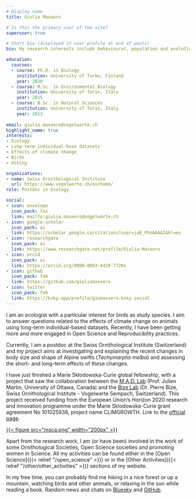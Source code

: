 ```yaml
---
# Display name
title: Giulia Masoero

# Is this the primary user of the site?
superuser: true

# Short bio (displayed in user profile at end of posts)
bio: My research interests include behavioural, population and evolutionary ecology,... and of course birds!

education:
  courses:
  - course: Ph.D. in Biology
    institution: University of Turku, Finland
    year: 2020
  - course: M.Sc. in Environmental Biology
    institution: University of Turin, Italy
    year: 2015
  - course: B.Sc. in Natural Sciences
    institution: University of Turin, Italy
    year: 2013
  
email: giulia.masoero@vogelwarte.ch
highlight_name: true
interests:
- Ecology
- Long-term individual-base datasets
- Effects of climate change
- Birds
- Hiking

organizations:
- name: Swiss Ornithological Institute
  url: https://www.vogelwarte.ch/en/home/
role: Postdoc in Ecology

social:
- icon: envelope
  icon_pack: fas
  link: mailto:giulia.masoero@vogelwarte.ch
- icon: google-scholar
  icon_pack: ai
  link: https://scholar.google.ca/citations?user=jaE_PSoAAAAJ&hl=en
- icon: researchgate
  icon_pack: ai
  link: https://www.researchgate.net/profile/Giulia-Masoero
- icon: orcid
  icon_pack: ai
  link: https://orcid.org/0000-0003-4429-7726s
- icon: github
  icon_pack: fab
  link: https://github.com/giuliamasoero
- icon: twitter
  icon_pack: fab
  link: https://bsky.app/profile/giumasoero.bsky.social
---
```

<!-- add a brief description of your research interests and project -->

I am an ecologist with a particular interest for birds as study species. I aim to answer questions related to the effects of climate change on animals using long-term individual-based datasets. Recently, I have been getting more and more engaged in Open Science and Reproducibility practices.

Currently, I am a postdoc at the Swiss Ornithological Institute (Switzerland) and my project aims at investigating and explaining the recent changes in body size and shape of Alpine swifts (_Tachymarptis melba_) and assessing the short- and long-term effects of these changes.

I have just finished a Marie Skłodowska-Curie global fellowship, with a project that saw the collaboration between the [M.A.D. Lab](https://juliengamartin.github.io/) (Prof. Julien Martin, University of Ottawa, Canada) and the [Bize Lab](https://www.vogelwarte.ch/en/team/pierre-bize/) (Dr. Pierre Bize, Swiss Ornithological Institute - Vogelwarte Sempach, Switzerland). This project received funding from the European Union’s Horizon 2020 research and innovation programme under the Marie Sklodowska-Curie grant agreement No 101025938, project name CLIMGROWTH. Link to the [official page](https://cordis.europa.eu/project/id/101025938).

<a href="https://cordis.europa.eu/project/id/101025938" target="_blank" rel="noopener noreferrer">
{{< figure src="msca.png" width="200px" >}}
</a>

Apart from the research work, I am (or have been) involved in the work of some Ornithological Societies, Open Science societies and promoting women in Science. All my activities can be found either in the [Open Science]({{< relref "/open_science" >}}) or in the [Other Activities]({{< relref "/other/other_activities" >}}) sections of my website.

In my free time, you can probably find me hiking in a nice forest or up a mountain, watching birds and other animals, or relaxing in the sun while reading a book. Random news and chats on [Bluesky](https://bsky.app/profile/giumasoero.bsky.social) and [GitHub](https://github.com/giuliamasoero).
